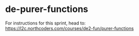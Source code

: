 # de-purer-functions

For instructions for this sprint, head to: https://l2c.northcoders.com/courses/de2-fun/purer-functions
